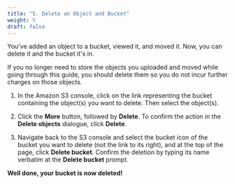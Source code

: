 ```yaml
---
title: "5. Delete an Object and Bucket"
weight: 5
draft: false
---
```


You've added an object to a bucket, viewed it, and moved it. Now, you
can delete it and the bucket it's in.

If you no longer need to store the objects you uploaded and moved while
going through this guide, you should delete them so you do not incur
further charges on those objects.

1.  In the Amazon S3 console, click on the link representing the
    bucket containing the object(s) you want to delete. Then select the
    object(s).

2.  Click the **More** button, followed by **Delete**. To confirm the
    action in the **Delete objects** dialogue, click **Delete**.

3.  Navigate back to the S3 console and select the bucket icon of the
    bucket you want to delete (not the link to its right), and at the
    top of the page, click **Delete bucket**. Confirm the deletion by
    typing its name verbatim at the **Delete bucket** prompt.

**Well done, your bucket is now deleted!**

